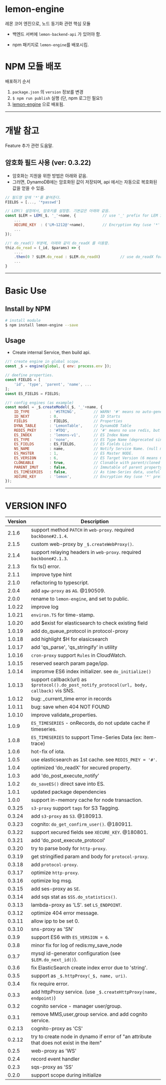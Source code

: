 # lemon-engine

레몬 코어 엔진으로, 노드 동기화 관련 핵심 모듈

- 백엔드 서버에 `lemon-backend-api` 가 있어야 함.

- npm 패키지로 `lemon-engine`를 배포시킴.


# NPM 모듈 배포

배포하기 순서

1. `package.json` 의 `version` 정보를 변경
1. `$ npm run publish` 실행 (단, npm 로그인 필요!)
1. [lemon-engine](https://www.npmjs.com/package/lemon-engine) 으로 배포됨.


----------------
# 개발 참고 

Feature 추가 관련 도움말.

## 암호화 필드 사용 (ver: 0.3.22)

- 암호화는 지원을 위한 방법은 아래와 같음.
- 그러면, DynamoDB에는 암호화된 값이 저장되며, api 에서는 자동으로 복호화된 값을 얻을 수 있음.

```js
// 필드명 앞에 '*'를 붙여준다.
FIELDS = [..., '*passwd']

// LEM() 설정에서, 암호키를 설정함. 기본값은 아래와 같음.
const $LEM = LEM(_$, '_'+name, {			// use '_' prefix for LEM instance. 
    ...
    XECURE_KEY  : ('LM~1212@'+name),		// Encryption Key (use '*' prefix at property name)
    ...
});

//! do_read() 부분에, 아래와 같이 do_readX 를 이용함.
thiz.do_read = (_id, $params) => {
    ....
    .then(0 ? $LEM.do_read : $LEM.do_readX)			// use do_readX for decryption.
    ...
}
```

----------------
# Basic Use

## Install by NPM

```bash
# install module
$ npm install lemon-engine --save
```

## Usage

- Create internal Service, then build api.

```js
//! create engine in global scope.
const _$ = engine(global, { env: process.env });

// deefine properties.
const FIELDS = [
    'id', 'type', 'parent', 'name', ...
];
const ES_FIELDS = FIELDS;

//! config engines (as example)
const model = _$.createModel(_$, '_'+name, {
    ID_TYPE         : '#STRING',        // WARN! '#' means no auto-generated id.
    ID_NEXT         : 0,                // ID Starts
    FIELDS          : FIELDS,           // Properties
    DYNA_TABLE      : 'LemonTable',     // DynamoDB Table
    REDIS_PKEY      : '#TDQ',           // '#' means no use redis, but elastic as cache.
    ES_INDEX        : 'lemons-v1',      // ES Index Name
    ES_TYPE         : 'none',           // ES Type Name (deprecated since ES6)
    ES_FIELDS       : ES_FIELDS,        // ES Fields List.
    NS_NAME         : name,             // Notify Service Name. (null means no notifications)
    ES_MASTER       : 1,                // ES Master NODE.
    ES_VERSION      : 6,                // ES Target Version (6 means 6.x)
    CLONEABLE       : true,             // Clonable with parent/cloned property.
    PARENT_IMUT     : false,            // Immutable of parent property (2018.03.15)
    ES_TIMESERIES   : false,            // As time-Series data, useful when saving time-series.
    XECURE_KEY      : 'lemon',          // Encryption Key (use '*' prefix at property name: ver 0.3.22)
});
```

----------------
# VERSION INFO #

| Version   | Description
|--         |--
| 2.1.6     | support method `PATCH` in `web-proxy`. required `backbone#2.1.4`.
| 2.1.5     | custom web-proxy by `_$.createWebProxy()`.
| 2.1.4     | support relaying headers in `web-proxy`. required `backbone#2.1.3`.
| 2.1.3     | fix ts() error.
| 2.1.1     | improve type hint
| 2.1.0     | refactoring to typescript.
| 2.0.4     | add `agw-proxy` as `AG`. @190509.
| 2.0.0     | rename to `lemon-engine`, and set to public.
| 1.0.22    | improve log
| 1.0.21    | `environ.TS` for time-stamp.
| 1.0.20    | add $exist for elasticsearch to check existing field
| 1.0.19    | add do_queue_protocol in protocol-proxy
| 1.0.18    | add highlight $H for elasicsearch
| 1.0.17    | add 'qs_parse', 'qs_stringify' in utility
| 1.0.16    | `cron-proxy` support `Rules` in CloudWatch.
| 1.0.15    | reserved search param page/ipp.
| 1.0.14    | impromve ES6 index initializer. see `do_initialize()`
| 1.0.13    | support callback(url) as `$protocol().do_post_notify_protocol(url, body, callback)` vis SNS.
| 1.0.12    | bug: _current_time error in records
| 1.0.11    | bug: save when 404 NOT FOUND
| 1.0.10    | improve validate_properties.
| 1.0.9     | `ES_TIMESERIES` - onRecords, do not update cache if timeseries.
| 1.0.8     | `ES_TIMESERIES` to support Time-Series Data (ex: item-trace)
| 1.0.6     | hot-fix of iota.
| 1.0.5     | use elasticsearch as 1st cache. see `REDIS_PKEY = '#'`.
| 1.0.4     | optimized 'do_readX' for xecured property.
| 1.0.3     | add 'do_post_execute_notify'
| 1.0.2     | `do_saveES()` direct save into ES.
| 1.0.1     | updated package dependencies
| 1.0.0     | support in-memory cache for node transaction.
| 0.3.25    | `s3-proxy` support `tags` for S3 Tagging.
| 0.3.24    | add `s3-proxy` as `S3`. @180913.
| 0.3.23    | cognito: `do_get_confirm_user()`. @180911.
| 0.3.22    | support xecured fields see `XECURE_KEY`. @180801.
| 0.3.21    | add 'do_post_execute_protocol'
| 0.3.20    | try to parse body for `http-proxy`.
| 0.3.19    | get stringified param and body for `protocol-proxy`.
| 0.3.18    | add `protocol-proxy`.
| 0.3.17    | optimize `http-proxy`.
| 0.3.16    | optimize log msg.
| 0.3.15    | add ses-proxy as `SE`.
| 0.3.14    | add sqs stat as `$SS.do_statistics()`.
| 0.3.13    | lambda-proxy as 'LS'. set `LS_ENDPOINT`.
| 0.3.12    | optimize 404 error message.
| 0.3.11    | allow ipp to be set 0. 
| 0.3.10    | sns-proxy as 'SN'
| 0.3.9     | support ES6 with `ES_VERSION = 6`.
| 0.3.8     | minor fix for log of redis:my_save_node
| 0.3.7     | mysql id-generator configuration (see `$LEM.do_next_id()`).
| 0.3.6     | fix ElasticSearch create index error due to 'string'.
| 0.3.5     | support as `_$.httpProxy(_$, name, uri)`.
| 0.3.4     | fix require error.
| 0.3.3     | add httpProxy service. (use `_$.createHttpProxy(name, endpoint)`)
| 0.3.2     | cognito service - manager user/group.
| 0.3.1     | remove MMS,user,group service. and add cognito service.
| 0.2.13    | cognito-proxy as 'CS'
| 0.2.12    | try to create node in dynamo if error of "an attribute that does not exist in the item"
| 0.2.5     | web-proxy as 'WS'
| 0.2.4     | record event handler
| 0.2.3     | sqs-proxy as 'SS'
| 0.2.0     | support scope during initialize

